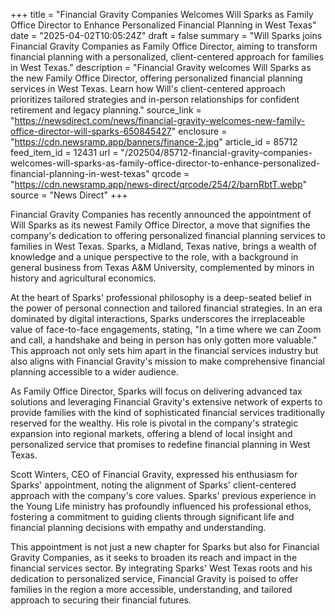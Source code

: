 +++
title = "Financial Gravity Companies Welcomes Will Sparks as Family Office Director to Enhance Personalized Financial Planning in West Texas"
date = "2025-04-02T10:05:24Z"
draft = false
summary = "Will Sparks joins Financial Gravity Companies as Family Office Director, aiming to transform financial planning with a personalized, client-centered approach for families in West Texas."
description = "Financial Gravity welcomes Will Sparks as the new Family Office Director, offering personalized financial planning services in West Texas. Learn how Will's client-centered approach prioritizes tailored strategies and in-person relationships for confident retirement and legacy planning."
source_link = "https://newsdirect.com/news/financial-gravity-welcomes-new-family-office-director-will-sparks-650845427"
enclosure = "https://cdn.newsramp.app/banners/finance-2.jpg"
article_id = 85712
feed_item_id = 12431
url = "/202504/85712-financial-gravity-companies-welcomes-will-sparks-as-family-office-director-to-enhance-personalized-financial-planning-in-west-texas"
qrcode = "https://cdn.newsramp.app/news-direct/qrcode/254/2/barnRbtT.webp"
source = "News Direct"
+++

<p>Financial Gravity Companies has recently announced the appointment of Will Sparks as its newest Family Office Director, a move that signifies the company's dedication to offering personalized financial planning services to families in West Texas. Sparks, a Midland, Texas native, brings a wealth of knowledge and a unique perspective to the role, with a background in general business from Texas A&M University, complemented by minors in history and agricultural economics.</p><p>At the heart of Sparks' professional philosophy is a deep-seated belief in the power of personal connection and tailored financial strategies. In an era dominated by digital interactions, Sparks underscores the irreplaceable value of face-to-face engagements, stating, "In a time where we can Zoom and call, a handshake and being in person has only gotten more valuable." This approach not only sets him apart in the financial services industry but also aligns with Financial Gravity's mission to make comprehensive financial planning accessible to a wider audience.</p><p>As Family Office Director, Sparks will focus on delivering advanced tax solutions and leveraging Financial Gravity's extensive network of experts to provide families with the kind of sophisticated financial services traditionally reserved for the wealthy. His role is pivotal in the company's strategic expansion into regional markets, offering a blend of local insight and personalized service that promises to redefine financial planning in West Texas.</p><p>Scott Winters, CEO of Financial Gravity, expressed his enthusiasm for Sparks' appointment, noting the alignment of Sparks' client-centered approach with the company's core values. Sparks' previous experience in the Young Life ministry has profoundly influenced his professional ethos, fostering a commitment to guiding clients through significant life and financial planning decisions with empathy and understanding.</p><p>This appointment is not just a new chapter for Sparks but also for Financial Gravity Companies, as it seeks to broaden its reach and impact in the financial services sector. By integrating Sparks' West Texas roots and his dedication to personalized service, Financial Gravity is poised to offer families in the region a more accessible, understanding, and tailored approach to securing their financial futures.</p>